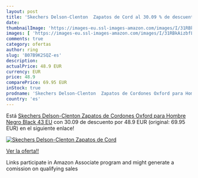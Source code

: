 ```yaml
---
layout: post
title: 'Skechers Delson-Clenton  Zapatos de Cord al 30.09 % de descuento'
date: 
thumbnailImage: 'https://images-eu.ssl-images-amazon.com/images/I/31RBkAizbfL._SL200_.jpg'
images: [ 'https://images-eu.ssl-images-amazon.com/images/I/31RBkAizbfL._SL200_.jpg' ]
comments: true
category: ofertas
author: ring
slug: 'B07B9K2SQZ-es'
description:
actualPrice: 48.9 EUR
currency: EUR
price: 48.9
comparePrice: 69.95 EUR
inStock: true
prodname: 'Skechers Delson-Clenton  Zapatos de Cordones Oxford para Hombre  Negro Black  43 EU'
country: 'es'
---
```


Está [Skechers Delson-Clenton  Zapatos de Cordones Oxford para Hombre  Negro Black  43 EU](https://www.amazon.es/dp/B07B9K2SQZ/?tag=tolees-21) con 30.09 de descuento por 48.9 EUR (original: 69.95 EUR) en el siguiente enlace!

[![Skechers Delson-Clenton  Zapatos de Cord](https://images-eu.ssl-images-amazon.com/images/I/31RBkAizbfL._SL200_.jpg)](https://www.amazon.es/dp/B07B9K2SQZ/?tag=tolees-21)

[Ver la oferta!!](https://www.amazon.es/dp/B07B9K2SQZ/?tag=tolees-21)

Links participate in Amazon Associate program and might generate a comission on qualifying sales


